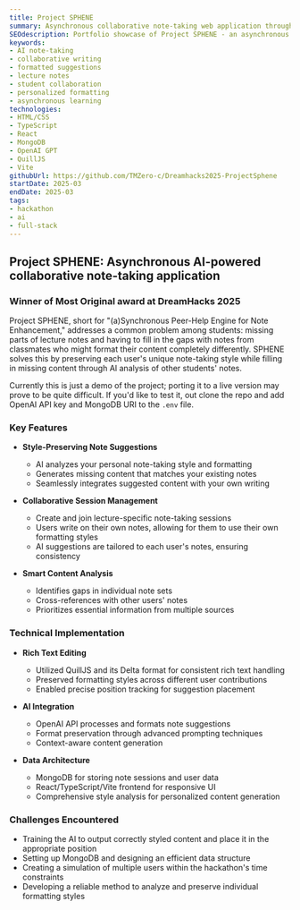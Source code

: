 ```yaml
---
title: Project SPHENE
summary: Asynchronous collaborative note-taking web application through formatted AI suggestions 
SEOdescription: Portfolio showcase of Project SPHENE - an asynchronous collaborative note-taking web application that utilizes AI to provide formatted suggestions to fill in gaps in notes based on notes of other users. 
keywords:
- AI note-taking
- collaborative writing
- formatted suggestions
- lecture notes
- student collaboration
- personalized formatting
- asynchronous learning
technologies: 
- HTML/CSS
- TypeScript
- React
- MongoDB
- OpenAI GPT
- QuillJS
- Vite
githubUrl: https://github.com/TMZero-c/Dreamhacks2025-ProjectSphene
startDate: 2025-03
endDate: 2025-03
tags:
- hackathon
- ai
- full-stack
---
```


## Project SPHENE: Asynchronous AI-powered collaborative note-taking application

### Winner of Most Original award at DreamHacks 2025

Project SPHENE, short for "(a)Synchronous Peer-Help Engine for Note Enhancement," addresses a common problem among students: missing parts of lecture notes and having to fill in the gaps with notes from classmates who might format their content completely differently. SPHENE solves this by preserving each user's unique note-taking style while filling in missing content through AI analysis of other students' notes.

Currently this is just a demo of the project; porting it to a live version may prove to be quite difficult. If you'd like to test it, out clone the repo and add OpenAI API key and MongoDB URI to the `.env` file.

### Key Features

- **Style-Preserving Note Suggestions**
  - AI analyzes your personal note-taking style and formatting
  - Generates missing content that matches your existing notes
  - Seamlessly integrates suggested content with your own writing

- **Collaborative Session Management**
  - Create and join lecture-specific note-taking sessions
  - Users write on their own notes, allowing for them to use their own formatting styles
  - AI suggestions are tailored to each user's notes, ensuring consistency

- **Smart Content Analysis**
  - Identifies gaps in individual note sets
  - Cross-references with other users' notes
  - Prioritizes essential information from multiple sources

### Technical Implementation

- **Rich Text Editing**
  - Utilized QuillJS and its Delta format for consistent rich text handling
  - Preserved formatting styles across different user contributions
  - Enabled precise position tracking for suggestion placement

- **AI Integration**
  - OpenAI API processes and formats note suggestions
  - Format preservation through advanced prompting techniques
  - Context-aware content generation

- **Data Architecture**
  - MongoDB for storing note sessions and user data
  - React/TypeScript/Vite frontend for responsive UI
  - Comprehensive style analysis for personalized content generation

### Challenges Encountered

- Training the AI to output correctly styled content and place it in the appropriate position
- Setting up MongoDB and designing an efficient data structure
- Creating a simulation of multiple users within the hackathon's time constraints
- Developing a reliable method to analyze and preserve individual formatting styles
